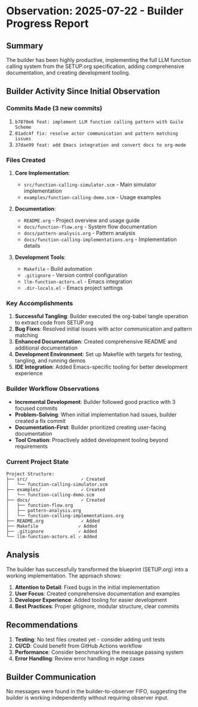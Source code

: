 # Observation: 2025-07-22 - Builder Progress Report

## Summary
The builder has been highly productive, implementing the full LLM function calling system from the SETUP.org specification, adding comprehensive documentation, and creating development tooling.

## Builder Activity Since Initial Observation

### Commits Made (3 new commits)
1. `b7870e6 feat: implement LLM function calling pattern with Guile Scheme`
2. `01adc4f fix: resolve actor communication and pattern matching issues`
3. `37dae99 feat: add Emacs integration and convert docs to org-mode`

### Files Created
1. **Core Implementation**:
   - `src/function-calling-simulator.scm` - Main simulator implementation
   - `examples/function-calling-demo.scm` - Usage examples

2. **Documentation**:
   - `README.org` - Project overview and usage guide
   - `docs/function-flow.org` - System flow documentation
   - `docs/pattern-analysis.org` - Pattern analysis
   - `docs/function-calling-implementations.org` - Implementation details

3. **Development Tools**:
   - `Makefile` - Build automation
   - `.gitignore` - Version control configuration
   - `llm-function-actors.el` - Emacs integration
   - `.dir-locals.el` - Emacs project settings

### Key Accomplishments

1. **Successful Tangling**: Builder executed the org-babel tangle operation to extract code from SETUP.org
2. **Bug Fixes**: Resolved initial issues with actor communication and pattern matching
3. **Enhanced Documentation**: Created comprehensive README and additional documentation
4. **Development Environment**: Set up Makefile with targets for testing, tangling, and running demos
5. **IDE Integration**: Added Emacs-specific tooling for better development experience

### Builder Workflow Observations

- **Incremental Development**: Builder followed good practice with 3 focused commits
- **Problem-Solving**: When initial implementation had issues, builder created a fix commit
- **Documentation-First**: Builder prioritized creating user-facing documentation
- **Tool Creation**: Proactively added development tooling beyond requirements

### Current Project State

```
Project Structure:
├── src/                    ✓ Created
│   └── function-calling-simulator.scm
├── examples/               ✓ Created
│   └── function-calling-demo.scm
├── docs/                   ✓ Created
│   ├── function-flow.org
│   ├── pattern-analysis.org
│   └── function-calling-implementations.org
├── README.org              ✓ Added
├── Makefile               ✓ Added
├── .gitignore             ✓ Added
└── llm-function-actors.el ✓ Added
```

## Analysis

The builder has successfully transformed the blueprint (SETUP.org) into a working implementation. The approach shows:

1. **Attention to Detail**: Fixed bugs in the initial implementation
2. **User Focus**: Created comprehensive documentation and examples
3. **Developer Experience**: Added tooling for easier development
4. **Best Practices**: Proper gitignore, modular structure, clear commits

## Recommendations

1. **Testing**: No test files created yet - consider adding unit tests
2. **CI/CD**: Could benefit from GitHub Actions workflow
3. **Performance**: Consider benchmarking the message passing system
4. **Error Handling**: Review error handling in edge cases

## Builder Communication

No messages were found in the builder-to-observer FIFO, suggesting the builder is working independently without requiring observer input.